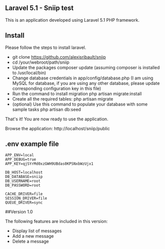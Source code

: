 
## Laravel 5.1 - Sniip test

This is an application developed using Laravel 5.1 PHP framework.

## Install

Please follow the steps to install laravel.

* git clone https://github.com/alexisribault/sniip
* cd /your/webroot/path/sniip
* Update the packages composer update (assuming composer is installed to /usr/local/bin)
* Change database credentials in app/config/database.php (I am using MySQL for database, if you are using any other database, please update corresponding configuration key in this file)
* Run the command to install migration php artisan migrate:install
* Create all the required tables: php artisan migrate
* (optional) Use this command to populate your database with some sample tasks php artisan db:seed

That's it! You are now ready to use the application.

Browse the application: http://localhost/sniip/public

## .env example file
```
APP_ENV=local
APP_DEBUG=true
APP_KEY=qjSYrMd0xzGWH9UBdas0KPSNxbWzUjx1

DB_HOST=localhost
DB_DATABASE=sniip
DB_USERNAME=root
DB_PASSWORD=root

CACHE_DRIVER=file
SESSION_DRIVER=file
QUEUE_DRIVER=sync

```

##Version 1.0

The following features are included in this version:

* Display list of messages
* Add a new message
* Delete a message
